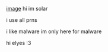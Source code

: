 [image](https://github.com/xohotline/xohotline/assets/124461082/444cfdc4-2505-4710-ab22-f5ebbfcf1842)
hi im solar

i use all prns

i like malware im only here for malware

hi elyes :3
